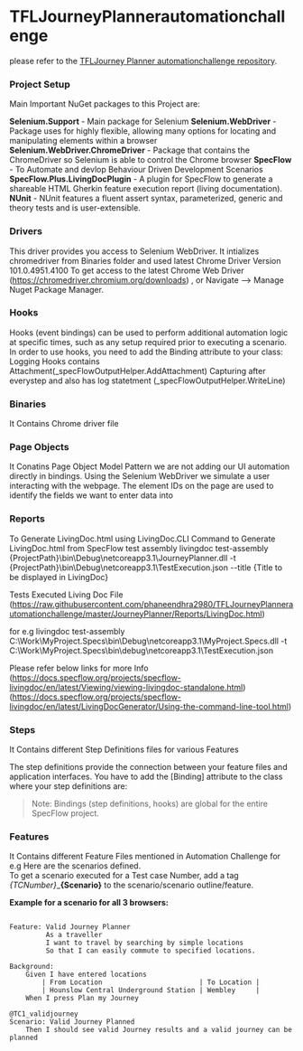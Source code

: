 # TFLJourneyPlannerautomationchallenge


please refer to the [TFLJourney Planner automationchallenge repository](https://github.com/phaneendhra2980/TFLJourneyPlannerautomationchallenge).

### Project Setup
Main Important NuGet packages to this Project are:

**Selenium.Support** - Main package for Selenium
**Selenium.WebDriver** - Package uses for highly flexible, allowing many options for locating and manipulating elements within a browser
**Selenium.WebDriver.ChromeDriver** - Package that contains the ChromeDriver so Selenium is able to control the Chrome browser
**SpecFlow** - To Automate and devlop Behaviour Driven Development Scenarios
**SpecFlow.Plus.LivingDocPlugin** - A plugin for SpecFlow to generate a shareable HTML Gherkin feature execution report (living documentation).
**NUnit** - NUnit features a fluent assert syntax, parameterized, generic and theory tests and is user-extensible.


### **Drivers**
This driver provides you access to Selenium WebDriver. It intializes chromedriver from Binaries folder and used latest Chrome Driver Version 101.0.4951.4100
To get access to the latest Chrome Web Driver (https://chromedriver.chromium.org/downloads) , or Navigate --> Manage Nuget Package Manager.


### **Hooks**

Hooks (event bindings) can be used to perform additional automation logic at specific times, such as any setup required prior to executing a scenario. In order to use hooks, you need to add the Binding attribute to your class:
Logging Hooks contains Attachment(_specFlowOutputHelper.AddAttachment) Capturing after everystep and also has log statetment (_specFlowOutputHelper.WriteLine)

### **Binaries**
It Contains Chrome driver file

### **Page Objects**
It Conatins Page Object Model Pattern we are not adding our UI automation directly in bindings.
Using the Selenium WebDriver we simulate a user interacting with the webpage. The element IDs on the page are used to identify the fields we want to enter data into

### **Reports**
To Generate LivingDoc.html using LivingDoc.CLI
Command to Generate LivingDoc.html from SpecFlow test assembly
livingdoc test-assembly {ProjectPath}\bin\Debug\netcoreapp3.1\JourneyPlanner.dll -t {ProjectPath}\bin\Debug\netcoreapp3.1\TestExecution.json --title {Title to be displayed in LivingDoc}

Tests Executed Living Doc File (https://raw.githubusercontent.com/phaneendhra2980/TFLJourneyPlannerautomationchallenge/master/JourneyPlanner/Reports/LivingDoc.html)

for e.g
livingdoc test-assembly C:\Work\MyProject.Specs\bin\Debug\netcoreapp3.1\MyProject.Specs.dll -t C:\Work\MyProject.Specs\bin\debug\netcoreapp3.1\TestExecution.json

Please refer below links for more Info
(https://docs.specflow.org/projects/specflow-livingdoc/en/latest/Viewing/viewing-livingdoc-standalone.html)
(https://docs.specflow.org/projects/specflow-livingdoc/en/latest/LivingDocGenerator/Using-the-command-line-tool.html)

### **Steps**
It Contains different Step Definitions files for various Features

The step definitions provide the connection between your feature files and application interfaces. You have to add the [Binding] attribute to the class where your step definitions are:

> Note: Bindings (step definitions, hooks) are global for the entire SpecFlow project.

### **Features**
It Contains different Feature Files mentioned in Automation Challenge
for e.g Here are the scenarios defined.  
To get a scenario executed for a Test case Number, add a tag _{TCNumber}_\_**__{Scenario}__** to the scenario/scenario outline/feature.  

**Example for a scenario for all 3 browsers:**
```

Feature: Valid Journey Planner
         As a traveller
	     I want to travel by searching by simple locations
	     So that I can easily commute to specified locations.

Background:
	Given I have entered locations
		| From Location                        | To Location |
		| Hounslow Central Underground Station | Wembley     |
	When I press Plan my Journey

@TC1_validjourney
Scenario: Valid Journey Planned
	Then I should see valid Journey results and a valid journey can be planned
```
